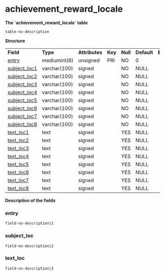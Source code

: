 # achievement\_reward\_locale

**The \`achievement\_reward\_locale\` table**

`table-no-description`

**Structure**

|                                                         |              |                |         |          |             |           |             |
|---------------------------------------------------------|--------------|----------------|---------|----------|-------------|-----------|-------------|
| **Field**                                               | **Type**     | **Attributes** | **Key** | **Null** | **Default** | **Extra** | **Comment** |
| [entry](#entry)               | mediumint(8) | unsigned       | PRI     | NO       | 0           |           |             |
| [subject\_loc1](#subject_loc) | varchar(100) | signed         |         | NO       | NULL        |           |             |
| [subject\_loc2](#subject_loc) | varchar(100) | signed         |         | NO       | NULL        |           |             |
| [subject\_loc3](#subject_loc) | varchar(100) | signed         |         | NO       | NULL        |           |             |
| [subject\_loc4](#subject_loc) | varchar(100) | signed         |         | NO       | NULL        |           |             |
| [subject\_loc5](#subject_loc) | varchar(100) | signed         |         | NO       | NULL        |           |             |
| [subject\_loc6](#subject_loc) | varchar(100) | signed         |         | NO       | NULL        |           |             |
| [subject\_loc7](#subject_loc) | varchar(100) | signed         |         | NO       | NULL        |           |             |
| [subject\_loc8](#subject_loc) | varchar(100) | signed         |         | NO       | NULL        |           |             |
| [text\_loc1](#text_loc)       | text         | signed         |         | YES      | NULL        |           |             |
| [text\_loc2](#text_loc)       | text         | signed         |         | YES      | NULL        |           |             |
| [text\_loc3](#text_loc)       | text         | signed         |         | YES      | NULL        |           |             |
| [text\_loc4](#text_loc)       | text         | signed         |         | YES      | NULL        |           |             |
| [text\_loc5](#text_loc)       | text         | signed         |         | YES      | NULL        |           |             |
| [text\_loc6](#text_loc)       | text         | signed         |         | YES      | NULL        |           |             |
| [text\_loc7](#text_loc)       | text         | signed         |         | YES      | NULL        |           |             |
| [text\_loc8](#text_loc)       | text         | signed         |         | YES      | NULL        |           |             |

**Description of the fields**

### entry

`field-no-description|1`

### subject\_loc

`field-no-description|2`

### text\_loc

`field-no-description|3`
